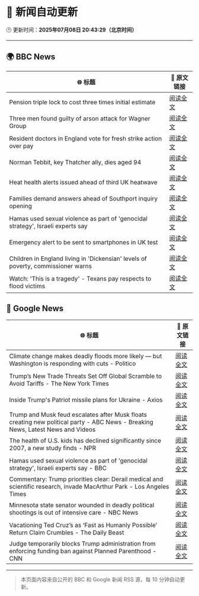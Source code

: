# 🧠 新闻自动更新

🕒 更新时间：**2025年07月08日 20:43:29（北京时间）**

---

## 🌍 BBC News

| 🌐 标题 | 🔗 原文链接 |
|--------|-------------|
| Pension triple lock to cost three times initial estimate | [阅读全文](https://www.bbc.com/news/articles/cy7nv3pdgr4o) |
| Three men found guilty of arson attack for Wagner Group | [阅读全文](https://www.bbc.com/news/articles/cx2k37x91vlo) |
| Resident doctors in England vote for fresh strike action over pay | [阅读全文](https://www.bbc.com/news/articles/cren3l8nj8wo) |
| Norman Tebbit, key Thatcher ally, dies aged 94 | [阅读全文](https://www.bbc.com/news/articles/c4gk98ng4e8o) |
| Heat health alerts issued ahead of third UK heatwave | [阅读全文](https://www.bbc.com/weather/articles/cx2jdg56gedo) |
| Families demand answers ahead of Southport inquiry opening | [阅读全文](https://www.bbc.com/news/articles/cren3qzqy22o) |
| Hamas used sexual violence as part of 'genocidal strategy', Israeli experts say | [阅读全文](https://www.bbc.com/news/articles/c1mz8gxzg82o) |
| Emergency alert to be sent to smartphones in UK test | [阅读全文](https://www.bbc.com/news/articles/c4ge9xk8wj0o) |
| Children in England living in 'Dickensian' levels of poverty, commissioner warns | [阅读全文](https://www.bbc.com/news/articles/cvg8r3vm4llo) |
| Watch: 'This is a tragedy' - Texans pay respects to flood victims | [阅读全文](https://www.bbc.com/news/videos/c70r9ne35rpo) |

## 📰 Google News

| 🌐 标题 | 🔗 原文链接 |
|--------|-------------|
| Climate change makes deadly floods more likely — but Washington is responding with cuts - Politico | [阅读全文](https://news.google.com/rss/articles/CBMi0AFBVV95cUxNN1FHeTRJZklIZHdFaGRlWDNKUms1aE05a2tDREVjSmFFWkVxY3VINjBBWDRtazF6ZUxWRmFnc21nU2o5LWlmeVluQngyOS1LekhaemRidkxQeC1YRE5ZZ013NDEyZ0U4MlpSanl6bjNieFcweWwzVGh2c2l5TXJlaVMtUlJtU2VGU1RsUnpIZlJmMUI4alJPV2lIZnE3S1p1bW9rT0VqNkE4Zlg0cHRVTXZ0eXU0d2RpVHZjQV9GNzNuc3V1alI3V3loRzJHeFNh?oc=5) |
| Trump’s New Trade Threats Set Off Global Scramble to Avoid Tariffs - The New York Times | [阅读全文](https://news.google.com/rss/articles/CBMiggFBVV95cUxQSkE1OUFRcjdyMVVUMkRUM3k3emxUTGZIekZBbFJKTXJndUxtOVRxTGY5Q3ByYXdReUY1SjBhMWtRR0NCeV9uSEo5Q09tRTR3aktGM2MtQkRsamE1Ny1ZTnM3QXpMMENyUVAwYUx5OWhoQVhqc21JanRyYk13TUZkcjRB?oc=5) |
| Inside Trump's Patriot missile plans for Ukraine - Axios | [阅读全文](https://news.google.com/rss/articles/CBMie0FVX3lxTE94Z1N0d1lYQmxWdGg5LUdETm1DaHdFLUU1X2IzZG5RWFJ1UlYyeXFsZFNkV1NaVjNYMUlsX1BWdlIwSGJZRlhnODdhNm8zNjJvS19tMXRKSHltajhxQlNtTXBVNlpCdGpud2hTdzBxVmtQbmZPeUI2bHA3cw?oc=5) |
| Trump and Musk feud escalates after Musk floats creating new political party - ABC News - Breaking News, Latest News and Videos | [阅读全文](https://news.google.com/rss/articles/CBMipgFBVV95cUxNV3hsVkdfOVhaTU5pX29hU1F1OHdENl9HWWlmbWpLMnZNX0cxRjVQdjZIdEUwSUtuQ1pfX29qbnF5Q2dwS1dNSDBrbXpqVGNXYXJVTGMxb0JNQlFaR1k1WXJNaHgtSnRVbTBwYS14R2VEeTYwYXVQdVFhT09hRU1rUU1reE50MmhGV2lseGJIZGVJTmVhOFoxWi1COXpBYVFnOXpiTDVR0gGrAUFVX3lxTFBSZUpNQzlXcWppZ1pKT0RjdllWbFVFd2FOQjBGd0NrMjVlWTdPUDRZMDZ4dWU1eWlKamFfM2N5OWI2MlRSTTY1Y3E0bnJtU0JSdXRLNWRuTGNZX0JHWWtHTnRvaEY5aVJWTUc4WEY3UUxBd2lMRW1YT2MxdVlzRFE0QnJBQWZVdXlBV1EwZTN1dFpPVmVxVEdBczRMdGZreEEyVnhBcHBsY091Zw?oc=5) |
| The health of U.S. kids has declined significantly since 2007, a new study finds - NPR | [阅读全文](https://news.google.com/rss/articles/CBMirAFBVV95cUxQSnpBQjBiT2ZsZWExQ0FObnlmakp6Nk5Ec1dXdUd5OVE0amVxRXBCc0xtSTBiU1JCd1BmVHpkYktnMEl5VFZtSnlBUWVlcXNJcm5IaXVaMFdUNzBJb3VKUDU4MF96cXdSdXBOb1JMZDNrMFRJYkVSWUk0Y0dlR1JaRDFCVHg3Tkw2eWRKY1JGcE41OEdMZzNHUnFoOHZudmVFaFdIdzA3ZVNrVVVL?oc=5) |
| Hamas used sexual violence as part of 'genocidal strategy', Israeli experts say - BBC | [阅读全文](https://news.google.com/rss/articles/CBMiWkFVX3lxTFBseVMtbTl0OHd2ZTYyOFAweXpXbWNoZW5IVjRicnJzWEZyaVUtNXItOWMtR3lpQWRxdG51OXU2UlRvT3o4TkwzN2lhTHFmQlp5d1lXVjlPanh0Z9IBX0FVX3lxTFBVTzE3YWhoWFJEY1o0QXAxWFVzc1hYdmhWc0h1Tnhrby1UMmNUUURJRHB4YUZUdDNxVzE0SElVVElwYlZIN2lqTDFTX2FQVy1RMi1mN1RzbjhUVllPWFJj?oc=5) |
| Commentary: Trump priorities clear: Derail medical and scientific research, invade MacArthur Park - Los Angeles Times | [阅读全文](https://news.google.com/rss/articles/CBMi6gFBVV95cUxQeGNPemEzX2dXQW5MbmdZdUtVc21IVlFrMm1NU0M2Q3R6cHpUaDlQY0VWaGdDVG56RFFBNVdUemprTGJOc21QbDhRQy1YS1dQcU9xQURFb1ZJNVZ0blZ5VXhUVFo1UWc5V3NwT3hFZlhvdVlzMzlHS2J0cFZXZHkwdFROTUNMQXg1Q2R3UmdqRFFLSjZPT1gwMzBnY2ZZYkN0NGhPODFlb2JLWmROR3N2eFBKZHB2cFBCTjR4TC0wOFBSUm9VV29lUHhFUWlyVl81dEtJWUJfVlZUMmkzdkdySkRkWWczX211alE?oc=5) |
| Minnesota state senator wounded in deadly political shootings is out of intensive care - NBC News | [阅读全文](https://news.google.com/rss/articles/CBMitAFBVV95cUxOektQZkJmeW43bS1DeVJjZGJDYjV4NjUzMm5lTU5WRnlJN0RvZFFnT1IybDdlZVk1VUdXUTIyUnVENzFwLURRRWNLWG92ZG9MbTBzaEZqMUQtanh2eU1VQk50dHgtaUpvMThOd1k1UXpEYnYwckxkbUkwUXBkM0Z4VW5GeWpWMXRMWXNRZDJrT2xoMVpsY21WOUFjLWpZb0hUbmRUaXBnejFGamlLTFFsNDE5b0fSAVZBVV95cUxOSmRIY2xUOGZxR01kbm5SRzY4LXdqbDNHVDVjcC1wZWFMY0pfTVZGYlFmTEdkZkRUV2xyc1QwTHdTQUdURnVlU1M5UDZDdlJvODZWY1QtUQ?oc=5) |
| Vacationing Ted Cruz’s as ‘Fast as Humanly Possible’ Return Claim Crumbles - The Daily Beast | [阅读全文](https://news.google.com/rss/articles/CBMipAFBVV95cUxPNUdXSkdyN2MzMXhkQ2NaRGdZT3hBRUFKWEkyakh6ZHVpMGd1WHdGYVNRNDR6cGdhMTlWQnJjSGpJM1MxVHFYc19MdFlWYktwZnYtS3hqVkM4eUNiNTJiM0xReVlOOUsyWEFvd0lVamJvMEp4UVliWFI3el9CX3lDT0xybGJac1JYcWdZSVNwRXRUUkcycS1TT2Q3UXRyV3luMmhvRA?oc=5) |
| Judge temporarily blocks Trump administration from enforcing funding ban against Planned Parenthood - CNN | [阅读全文](https://news.google.com/rss/articles/CBMif0FVX3lxTE42aTZnem4yeERLSXhaQkphVjE2X25WOGNGbEM2VS1IZGhNZkpUV2xYYVhScG9DcXhCSDdDcUd1MlQyWExOQ0s3eUE5RExrOUs1WjNvV2EtcVlaZTlqZHdUWDY4dTd2UjhPbzVBTTYyU0NiRFJjYXpxTzZQTjExa1nSAYQBQVVfeXFMTnpmQlJGaVB5b1FIWTFDTVBKc0Mxb3BXQ0h6RjZXRy1SMmRnOEd3eWswR3I0Mld2T3g1UE52V3FZdmcxdHNQUXBmbFBHUk9hZ0Rud0ctT1lBLXhmQnBrQVFLb2pLc3lMRHR4c2NNczJVSnRGY1g0VU5LeHpLeVNsOE1sbkNf?oc=5) |

---
> 本页面内容来自公开的 BBC 和 Google 新闻 RSS 源，每 10 分钟自动更新。